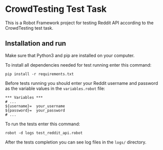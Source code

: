 # CrowdTesting Test Task
This is a Robot Framework project for testing Reddit API according to the CrowdTesting test task.

## Installation and run

Make sure that Python3 and pip are installed on your computer.

To install all dependencies needed for test running enter this command:

```shell
pip install -r requirements.txt
```

Before tests running you should enter your Reddit username and password as the variable values in the `variables.robot` file:

```robot
*** Variables ***
# ...
${username}=  your_username
${password}=  your_password
# ...
```

To run the tests enter this command:

```shell
robot -d logs test_reddit_api.robot
```

After the tests completion you can see log files in the `logs/` directory.
